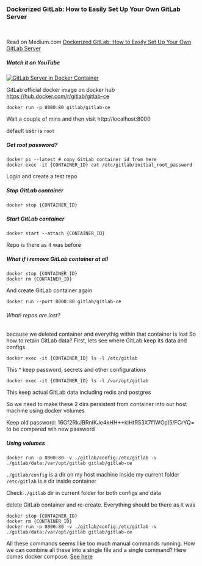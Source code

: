 ### Dockerized GitLab: How to Easily Set Up Your Own GitLab Server

<br/>

Read on Medium.com [Dockerized GitLab: How to Easily Set Up Your Own GitLab Server](https://medium.com/@BuildWithLal/dockerized-gitlab-how-to-easily-set-up-your-own-gitlab-server-9a925be09c59)


##### Watch it on YouTube

[![GitLab Server in Docker Container](https://img.youtube.com/vi/FaHdMUAQgck/0.jpg)](https://www.youtube.com/watch?v=FaHdMUAQgck)

GitLab official docker image on docker hub
https://hub.docker.com/r/gitlab/gitlab-ce

```
docker run -p 8000:80 gitlab/gitlab-ce
```

Wait a couple of mins and then visit
http://localhost:8000

default user is `root`

##### Get root password?
```
docker ps --latest # copy GitLab container id from here
docker exec -it {CONTAINER_ID} cat /etc/gitlab/initial_root_password
```

Login and create a test repo

##### Stop GitLab container
```
docker stop {CONTAINER_ID}
```

##### Start GitLab container
```
docker start --attach {CONTAINER_ID}
```

Repo is there as it was before

##### What if i remove GitLab container at all
```
docker stop {CONTAINER_ID}
docker rm {CONTAINER_ID}
```

And create GitLab container again
```
docker run --port 8000:80 gitlab/gitlab-ce
```

###### What! repos are lost? 
because we deleted container and everythig within that container is lost
So how to retain GitLab data?
First, lets see where GitLab keep its data and configs
```
docker exec -it {CONTAINER_ID} ls -l /etc/gitlab
```
This ^ keep password, secrets and other configurations

```
docker exec -it {CONTAINER_ID} ls -l /var/opt/gitlab
```

This keep actual GitLab data including redis and postgres

So we need to make these 2 dirs persistent from container into our host machine using
docker volumes

Keep old password: 16Gf2RkJBRnIKJe4kHH++klHtR53X7f1WOpI5/FCrYQ=
to be compared wih new password

##### Using volumes
```
docker run -p 8000:80 -v ./gitlab/config:/etc/gitlab -v ./gitlab/data:/var/opt/gitlab gitlab/gitlab-ce
```
`./gitlab/config` is a dir on my host machine inside my current folder
`/etc/gitlab` is a dir inside container

Check `./gitlab` dir in current folder for both configs and data

delete GitLab container and re-create. Everything should be there as it was
```
docker stop {CONTAINER_ID}
docker rm {CONTAINER_ID}
docker run -p 8000:80 -v ./gitlab/config:/etc/gitlab -v ./gitlab/data:/var/opt/gitlab gitlab/gitlab-ce
```

All these commands seems like too much manual commands running. How we can combine all these
into a single file and a single command?
Here comes docker compose. [See here](../2.%20gitlab-in-docker-compose)
